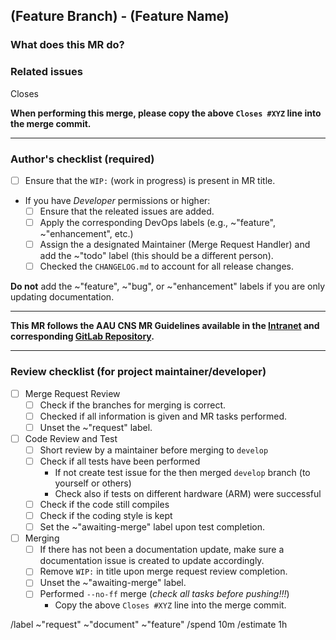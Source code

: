 ## (Feature Branch) - (Feature Name)
<!-- This MR updates the develop branch-->

### What does this MR do?
<!-- Briefly describe what this MR is about. -->

### Related issues
<!-- Link related issues below. Insert the issue link or reference after the word "Closes" if merging this should automatically close it. -->
Closes

**When performing this merge, please copy the above `Closes #XYZ` line into the merge commit.**

---

### Author's checklist (required)

- [ ] Ensure that the `WIP:` (work in progress) is present in MR title.

- If you have *Developer* permissions or higher:
  - [ ] Ensure that the releated issues are added.
  - [ ] Apply the corresponding DevOps labels (e.g., ~"feature", ~"enhancement", etc.)
  - [ ] Assign the a designated Maintainer (Merge Request Handler) and add the ~"todo" label (this should be a different person).
  - [ ] Checked the `CHANGELOG.md` to account for all release changes.

**Do not** add the ~"feature", ~"bug", or ~"enhancement" labels if you are only updating documentation.

---

**This MR follows the AAU CNS MR Guidelines available in the [Intranet](https://intranet.aau.at/display/aauintsycns/GitLab+Manual) and corresponding [GitLab Repository](https://gitlab.aau.at/aau-cns/standard/gitlab_setup).**

---

### Review checklist (for project maintainer/developer)
<!-- THIS SECTION IS FOR THE PROJECT MAINTAINER ONLY!!!! -->

- [ ] Merge Request Review
  - [ ] Check if the branches for merging is correct.
  - [ ] Checked if all information is given and MR tasks performed.
  - [ ] Unset the ~"request" label.
- [ ] Code Review and Test
  - [ ] Short review by a maintainer before merging to `develop`
  - [ ] Check if all tests have been performed
      - If not create test issue for the then merged `develop` branch (to yourself or others)
      - Check also if tests on different hardware (ARM) were successful
  - [ ] Check if the code still compiles
  - [ ] Check if the coding style is kept
  - [ ] Set the ~"awaiting-merge" label upon test completion.
- [ ] Merging
  - [ ] If there has not been a documentation update, make sure a documentation issue is created to update accordingly.
  - [ ] Remove `WIP:` in title upon merge request review completion.
  - [ ] Unset the ~"awaiting-merge" label.
  - [ ] Performed `--no-ff` merge (_check all tasks before pushing!!!_)
      - Copy the above `Closes #XYZ` line into the merge commit.


/label ~"request" ~"document" ~"feature"
/spend 10m
/estimate 1h
